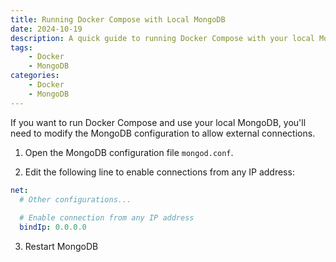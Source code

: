 ```yaml
---
title: Running Docker Compose with Local MongoDB
date: 2024-10-19
description: A quick guide to running Docker Compose with your local MongoDB setup.
tags: 
    - Docker
    - MongoDB
categories:
    - Docker
    - MongoDB
---
```


If you want to run Docker Compose and use your local MongoDB, you'll need to modify the MongoDB configuration to allow external connections.

1. Open the MongoDB configuration file `mongod.conf`.

2. Edit the following line to enable connections from any IP address:

```yaml
net:
  # Other configurations...
  
  # Enable connection from any IP address
  bindIp: 0.0.0.0
```

3. Restart MongoDB